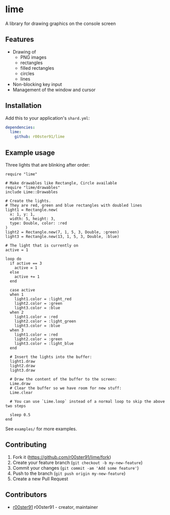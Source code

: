# lime

A library for drawing graphics on the console screen

## Features

* Drawing of
  * PNG images
  * rectangles
  * filled rectangles
  * circles
  * lines
* Non-blocking key input
* Management of the window and cursor

## Installation

Add this to your application's `shard.yml`:

```yaml
dependencies:
  lime:
    github: r00ster91/lime
```

## Example usage

Three lights that are blinking after order:

```crystal
require "lime"

# Make drawables like Rectangle, Circle available
require "lime/drawables"
include Lime::Drawables

# Create the lights.
# They are red, green and blue rectangles with doubled lines
light1 = Rectangle.new(
  x: 1, y: 1,
  width: 5, height: 3,
  type: Double, color: :red
)
light2 = Rectangle.new(7, 1, 5, 3, Double, :green)
light3 = Rectangle.new(13, 1, 5, 3, Double, :blue)

# The light that is currently on
active = 1

loop do
  if active == 3
    active = 1
  else
    active += 1
  end

  case active
  when 1
    light1.color = :light_red
    light2.color = :green
    light3.color = :blue
  when 2
    light1.color = :red
    light2.color = :light_green
    light3.color = :blue
  when 3
    light1.color = :red
    light2.color = :green
    light3.color = :light_blue
  end

  # Insert the lights into the buffer:
  light1.draw
  light2.draw
  light3.draw

  # Draw the content of the buffer to the screen:
  Lime.draw
  # Clear the buffer so we have room for new stuff:
  Lime.clear

  # You can use `Lime.loop` instead of a normal loop to skip the above two steps

  sleep 0.5
end
```

See `examples/` for more examples.

## Contributing

1. Fork it (https://github.com/r00ster91/lime/fork)
2. Create your feature branch (`git checkout -b my-new-feature`)
3. Commit your changes (`git commit -am 'Add some feature'`)
4. Push to the branch (`git push origin my-new-feature`)
5. Create a new Pull Request

## Contributors

- [r00ster91](https://github.com/r00ster91) r00ster91 - creator, maintainer
